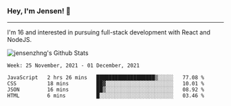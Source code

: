 ### Hey, I'm Jensen! 👋

---

I'm 16 and interested in pursuing full-stack development with React and NodeJS.

![jensenzhng's Github Stats](https://github-readme-stats.vercel.app/api?username=jensenzhng&theme=dark&show_icons=true&count_private=true&include_all_commits=true)

<!--START_SECTION:waka-->
```text
Week: 25 November, 2021 - 01 December, 2021

JavaScript   2 hrs 26 mins   ███████████████████▒░░░░░   77.08 % 
CSS          18 mins         ██▓░░░░░░░░░░░░░░░░░░░░░░   10.01 % 
JSON         16 mins         ██▒░░░░░░░░░░░░░░░░░░░░░░   08.92 % 
HTML         6 mins          █░░░░░░░░░░░░░░░░░░░░░░░░   03.46 % 
```
<!--END_SECTION:waka-->
